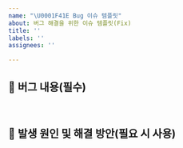```yaml
---
name: "\U0001F41E Bug 이슈 템플릿"
about: 버그 해결을 위한 이슈 템플릿(Fix)
title: ''
labels: ''
assignees: ''

---
```


## 🐞 버그 내용(필수)

<br>

## 📝 발생 원인 및 해결 방안(필요 시 사용)

<br>
